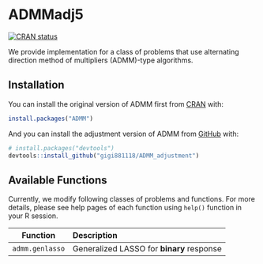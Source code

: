 
<!-- README.md is generated from README.Rmd. Please edit that file -->

# ADMMadj5

<!-- badges: start -->

[![CRAN
status](https://www.r-pkg.org/badges/version/ADMM)](https://CRAN.R-project.org/package=ADMM)
<!--[![Travis build status](https://travis-ci.com/kyoustat/ADMM.svg?branch=master)](https://travis-ci.com/kyoustat/ADMM)-->
<!-- badges: end -->

We provide implementation for a class of problems that use alternating
direction method of multipliers (ADMM)-type algorithms.

## Installation

You can install the original version of ADMM first from
[CRAN](https://CRAN.R-project.org) with:

``` r
install.packages("ADMM")
```

And you can install the adjustment version of ADMM from
[GitHub](https://github.com/) with:

``` r
# install.packages("devtools")
devtools::install_github("gigi881118/ADMM_adjustment")
```

## Available Functions

Currently, we modify following classes of problems and functions. For
more details, please see help pages of each function using `help()`
function in your R session.

|    Function     | Description                               |
|:---------------:|:------------------------------------------|
| `admm.genlasso` | Generalized LASSO for **binary** response |
